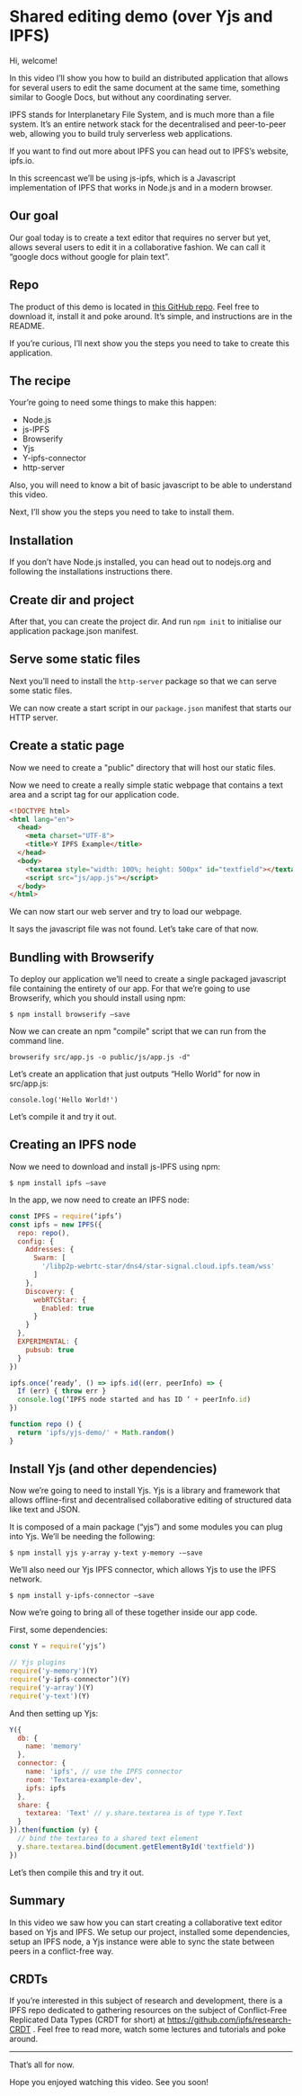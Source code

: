 # Shared editing demo (over Yjs and IPFS)

Hi, welcome!

In this video I’ll show you how to build an distributed application that allows for several users to edit the same document at the same time, something similar to Google Docs, but without any coordinating server.

IPFS stands for Interplanetary File System, and is much more than a file system. It’s an entire network stack for the decentralised and peer-to-peer web, allowing you to build truly serverless web applications.

If you want to find out more about IPFS you can head out to IPFS’s website, ipfs.io.

In this screencast we’ll be using js-ipfs, which is a Javascript implementation of IPFS that works in Node.js and in a modern browser.

## Our goal

Our goal today is to create a text editor that requires no server but yet, allows several users to edit it in a collaborative fashion. We can call it “google docs without google for plain text”.

## Repo

The product of this demo is located in [this GitHub repo](https://github.com/ipfs-labs/shared-editing-demo). Feel free to download it, install it and poke around. It’s simple, and instructions are in the README.

If you’re curious, I’ll next show you the steps you need to take to create this application.

## The recipe

Your’re going to need some things to make this happen:

* Node.js
* js-IPFS
* Browserify
* Yjs
* Y-ipfs-connector
* http-server

Also, you will need to know a bit of basic javascript to be able to understand this video.

Next, I’ll show you the steps you need to take to install them.

## Installation

If you don’t have Node.js installed, you can head out to nodejs.org and following the installations instructions there.

## Create dir and project

After that, you can create the project dir.
And run `npm init` to initialise our application package.json manifest.

## Serve some static files

Next you’ll need to install the `http-server` package so that we can serve some static files.

We can now create a start script in our `package.json` manifest that starts our HTTP server.

## Create a static page

Now we need to create a "public" directory that will host our static files.

Now we need to create a really simple static webpage that contains a text area and a script tag for our application code.

```html
<!DOCTYPE html>
<html lang="en">
  <head>
    <meta charset="UTF-8">
    <title>Y IPFS Example</title>
  </head>
  <body>
    <textarea style="width: 100%; height: 500px" id="textfield"></textarea>
    <script src="js/app.js"></script>
  </body>
</html>
```

We can now start our web server and try to load our webpage.

It says the javascript file was not found. Let’s take care of that now.

## Bundling with Browserify

To deploy our application we’ll need to create a single packaged javascript file containing the entirety of our app. For that we’re going to use Browserify, which you should install using npm:

`$ npm install browserify —save`

Now we can create an npm "compile" script that we can run from the command line.

```
browserify src/app.js -o public/js/app.js -d"
```

Let’s create an application that just outputs “Hello World” for now in src/app.js:


```
console.log('Hello World!')
```

Let’s compile it and try it out.

## Creating an IPFS node

Now we need to download and install js-IPFS using npm:

```
$ npm install ipfs —save
```

In the app, we now need to create an IPFS node:

```js
const IPFS = require(‘ipfs’)
const ipfs = new IPFS({
  repo: repo(),
  config: {
    Addresses: {
      Swarm: [
        '/libp2p-webrtc-star/dns4/star-signal.cloud.ipfs.team/wss'
      ]
    },
    Discovery: {
      webRTCStar: {
        Enabled: true
      }
    }
  },
  EXPERIMENTAL: {
    pubsub: true
  }
})

ipfs.once(‘ready’, () => ipfs.id((err, peerInfo) => {
  If (err) { throw err }
  console.log(‘IPFS node started and has ID ‘ + peerInfo.id)
})

function repo () {
  return 'ipfs/yjs-demo/' + Math.random()
}
```

## Install Yjs (and other dependencies)

Now we’re going to need to install Yjs. Yjs is a library and framework that allows offline-first and decentralised collaborative editing of structured data like text and JSON.

It is composed of a main package (“yjs”) and some modules you can plug into Yjs.
We’ll be needing the following:

```
$ npm install yjs y-array y-text y-memory -—save
```

We’ll also need our Yjs IPFS connector, which allows Yjs to use the IPFS network.

```
$ npm install y-ipfs-connector —save
```

Now we’re going to bring all of these together inside our app code.

First, some dependencies:

```js
const Y = require(‘yjs’)

// Yjs plugins
require('y-memory')(Y)
require(‘y-ipfs-connector’)(Y)
require('y-array')(Y)
require('y-text')(Y)
```

And then setting up Yjs:

```js
Y({
  db: {
    name: 'memory'
  },
  connector: {
    name: 'ipfs', // use the IPFS connector
    room: 'Textarea-example-dev',
    ipfs: ipfs
  },
  share: {
    textarea: 'Text' // y.share.textarea is of type Y.Text
  }
}).then(function (y) {
  // bind the textarea to a shared text element
  y.share.textarea.bind(document.getElementById('textfield'))
})
```

Let’s then compile this and try it out.


## Summary

In this video we saw how you can start creating a collaborative text editor based on Yjs and IPFS. We setup our project, installed some dependencies, setup an IPFS node, a Yjs instance were able to sync the state between peers in a conflict-free way.

## CRDTs

If you’re interested in this subject of research and development, there is a IPFS repo dedicated to gathering resources on the subject of Conflict-Free Replicated Data Types (CRDT for short) at https://github.com/ipfs/research-CRDT . Feel free to read more, watch some lectures and tutorials and poke around.

---

That’s all for now.

Hope you enjoyed watching this video. See you soon!
